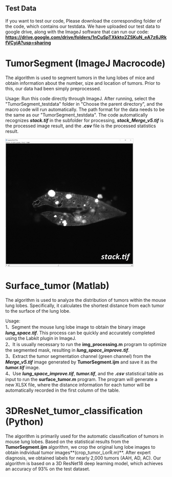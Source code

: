 ## Test Data
If you want to test our code, Please download the corresponding folder of the code, which contains our testdata. We have uploaded our test data to google drive, along with the ImageJ software that can run our code: **<https://drive.google.com/drive/folders/1nCuSpTXkkto2ZSKuN_eA7z6JRkfVCyiA?usp=sharing>**

# TumorSegment   (ImageJ Macrocode)

The algorithm is used to segment tumors in the lung lobes of mice and obtain information about the number, size and location of tumors. Prior to this, our data had been simply preprocessed.

Usage: Run this code directly through ImageJ. After running, select the "TumorSegment_testdata" folder in "Choose the parent directory", and the macro code will run automatically. The path format for the data needs to be the same as our "TumorSegment_testdata". The code automatically recognizes ***stack.tif*** in the subfolder for processing, ***stack_Merge_v5.tif*** is the processed image result, and the ***.csv*** file is the processed statistics result.

<img src="./images/stack.png" alt="stack.tif" width="400" height="400">

# Surface_tumor   (Matlab)

The algorithm is used to analyze the distribution of tumors within the mouse lung lobes. Specifically, it calculates the shortest distance from each tumor to the surface of the lung lobe.

Usage:  
1、Segment the mouse lung lobe image to obtain the binary image ***lung_space.tif***. This process can be quickly and accurately completed using the Labkit plugin in ImageJ.  
2、It is usually necessary to run the **img_processing.m** program to optimize the segmented mask, resulting in ***lung_space_improve.tif***.  
3、Extract the tumor segmentation channel (green channel) from the ***Merge_v5.tif*** image generated by **TumorSegment.ijm** and save it as the ***tumor.tif*** image.  
4、Use ***lung_space_improve.tif***, ***tumor.tif***, and the ***.csv*** statistical table as input to run the **surface_tumor.m** program. The program will generate a new XLSX file, where the distance information for each tumor will be automatically recorded in the first column of the table.

# 3DResNet_tumor_classification   (Python)
The algorithm is primarily used for the automatic classification of tumors in mouse lung lobes. Based on the statistical results from the **TumorSegment.ijm** algorithm, we crop the original lung lobe images to obtain individual tumor images**(crop_tumor_LorR.m)**. After expert diagnosis, we obtained labels for nearly 2,000 tumors (AAH, AD, AC). Our algorithm is based on a 3D ResNet18 deep learning model, which achieves an accuracy of 93% on the test dataset.



